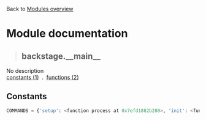 Back to [Modules overview](https://github.com/pyrustic/backstage/blob/master/docs/modules/README.md)
  
# Module documentation
>## backstage.\_\_main\_\_
No description
<br>
[constants (1)](https://github.com/pyrustic/backstage/blob/master/docs/modules/content/backstage.__main__/constants.md) &nbsp;.&nbsp; [functions (2)](https://github.com/pyrustic/backstage/blob/master/docs/modules/content/backstage.__main__/functions.md)


## Constants
```python
COMMANDS = {'setup': <function process at 0x7efd1882b280>, 'init': <function process at 0x7efd1882b3a0>, 'run': <function process at 0x7efd1882b4c0>, 'build': <function process at 0x7efd1882b700>, 'release': <function process at 0x7efd1882b940>, 'version': <function process at 0x7efd1882bb80>}

```


